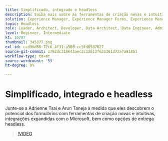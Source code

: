 ```yaml
---
title: Simplificado, integrado e headless
description: Saiba mais sobre as ferramentas de criação novas e intuitivas do AEM Forms, as integrações expandidas com o Microsoft e as opções de entrega headless.
solution: Experience Manager, Experience Manager Forms, Experience Manager as a Cloud Service
topic: Headless
role: Leader, Architect, Developer, Data Architect, Data Engineer, Admin, User
level: Beginner, Intermediate
kt: 10787
thumbnail: 345377.png
exl-id: ccd96d68-72c6-4f31-a586-cc9fd6587627
source-git-commit: 1792dc318643aec2c12613f621361d72a7a918b1
workflow-type: tm+mt
source-wordcount: '53'
ht-degree: 0%

---
```


# Simplificado, integrado e headless

Junte-se a Adrienne Tsai e Arun Taneja à medida que eles descobrem o potencial dos formulários com ferramentas de criação novas e intuitivas, integrações expandidas com o Microsoft, bem como opções de entrega headless.

>[!VIDEO](https://video.tv.adobe.com/v/345377/?quality=12&learn=on)

